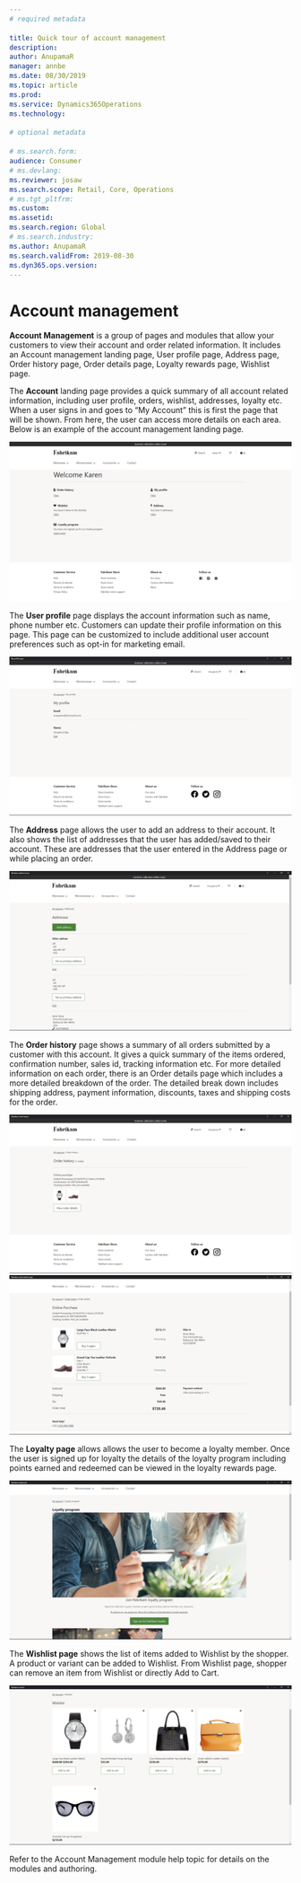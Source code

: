```yaml
---
# required metadata

title: Quick tour of account management
description: 
author: AnupamaR
manager: annbe
ms.date: 08/30/2019
ms.topic: article
ms.prod: 
ms.service: Dynamics365Operations
ms.technology: 

# optional metadata

# ms.search.form: 
audience: Consumer
# ms.devlang: 
ms.reviewer: josaw
ms.search.scope: Retail, Core, Operations
# ms.tgt_pltfrm: 
ms.custom: 
ms.assetid: 
ms.search.region: Global
# ms.search.industry: 
ms.author: AnupamaR
ms.search.validFrom: 2019-08-30
ms.dyn365.ops.version: 
---
```


# Account management

**Account Management** is a group of pages and modules that allow your customers to view their account and order related information. It includes an Account management landing page, User profile page, Address page, Order history page, Order details page, Loyalty rewards page, Wishlist page.

The **Account** landing page provides a quick summary of all account related information, including user profile, orders, wishlist, addresses, loyalty etc. When a user signs in and goes to “My Account” this is first the page that will be shown. From here, the user can access more details on each area. Below is an example of the account management landing page.

![Account Management Landing Page](./media/Account-Management.png)

The **User profile** page displays the account information such as name, phone number etc. Customers can update their profile information on this page. This page can be customized to include additional user account preferences such as opt-in for marketing email.

![Account Management Landing Page](./media/Account-Management-MyProfile.png)

The **Address** page allows the user to add an address to their account. It also shows the list of addresses that the user has added/saved to their account. These are addresses that the user entered in the Address page or while placing an order.

![Account Management User Address Page](./media/Account-Management-Address.png)

The **Order history** page shows a summary of all orders submitted by a customer with this account. It gives a quick summary of the items ordered, confirmation number, sales id, tracking information etc. For more detailed information on each order, there is an Order details page which includes a more detailed breakdown of the order. The detailed break down includes shipping address, payment information, discounts, taxes and shipping costs for the order.

![Account Management Order History](./media/Account-Management-OrderHistory.png)
![Account Management Order Details](./media/Account-Management-OrderDetails.png)


The **Loyalty page** allows allows the user to become a loyalty member. Once the user is signed up for loyalty the details of the loyalty program including points earned and redeemed can be viewed in the loyalty rewards page. 

![Account Management Order Details](./media/Account-Management-Loyalty.png)

The **Wishlist page** shows the list of items added to Wishlist by the shopper. A product or variant can be added to Wishlist. From Wishlist page, shopper can remove an item from Wishlist or directly Add to Cart. 

![Account Management Wishlist page](./media/Account-Management-Wishlist.png)

Refer to the Account Management module help topic for details on the modules and authoring. 
